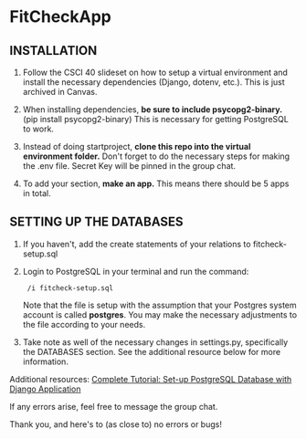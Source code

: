 # FitCheckApp

## INSTALLATION

1. Follow the CSCI 40 slideset on how to setup a virtual environment and install 
the necessary dependencies (Django, dotenv, etc.). This is just archived in Canvas.

2. When installing dependencies, **be sure to include psycopg2-binary.** (pip install psycopg2-binary)
This is necessary for getting PostgreSQL to work.

3. Instead of doing startproject, **clone this repo into the virtual environment folder.** Don't forget to do the necessary steps for making the .env file. Secret Key will be pinned in the group chat.

4. To add your section, **make an app.** This means there should be 5 apps in total.

## SETTING UP THE DATABASES

1. If you haven't, add the create statements of your relations to fitcheck-setup.sql
 

2. Login to PostgreSQL in your terminal and run the command:

        /i fitcheck-setup.sql
    
    Note that the file is setup with the assumption that your Postgres system account is called **postgres**. You may make the necessary adjustments to the file according to your needs.

3. Take note as well of the necessary changes in settings.py, specifically the DATABASES section. See the additional resource below for more information.






Additional resources:
[Complete Tutorial: Set-up PostgreSQL Database with Django Application](https://medium.com/django-unleashed/complete-tutorial-set-up-postgresql-database-with-django-application-d9e789ffa384)

If any errors arise, feel free to message the group chat.

Thank you, and here's to (as close to) no errors or bugs!
